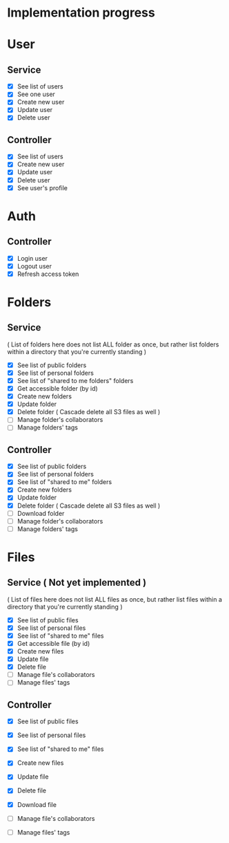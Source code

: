 # Implementation progress

# User 

## Service
- [x] See list of users
- [x] See one user
- [x] Create new user
- [x] Update user 
- [x] Delete user

## Controller
- [x] See list of users
- [x] Create new user
- [x] Update user
- [x] Delete user
- [x] See user's profile

# Auth

## Controller
- [x] Login user
- [x] Logout user
- [x] Refresh access token

# Folders

## Service
( List of folders here does not list ALL folder as once, but rather list folders within a directory that you're currently standing )
- [x] See list of public folders
- [x] See list of personal folders
- [x] See list of "shared to me folders" folders
- [x] Get accessible folder (by id)
- [x] Create new folders
- [x] Update folder
- [x] Delete folder ( Cascade delete all S3 files as well )
- [ ] Manage folder's collaborators
- [ ] Manage folders' tags

## Controller
- [x] See list of public folders
- [x] See list of personal folders
- [x] See list of "shared to me" folders
- [x] Create new folders
- [x] Update folder
- [x] Delete folder ( Cascade delete all S3 files as well )
- [ ] Download folder
- [ ] Manage folder's collaborators
- [ ] Manage folders' tags

# Files

## Service ( Not yet implemented )
( List of files here does not list ALL files as once, but rather list files within a directory that you're currently standing )
- [x] See list of public files
- [x] See list of personal files
- [x] See list of "shared to me" files
- [x] Get accessible file (by id)
- [x] Create new files
- [x] Update file
- [x] Delete file
- [ ] Manage file's collaborators
- [ ] Manage files' tags

## Controller
- [x] See list of public files
- [x] See list of personal files
- [x] See list of "shared to me" files
- [x] Create new files
- [x] Update file
- [x] Delete file
- [x] Download file
- [ ] Manage file's collaborators
- [ ] Manage files' tags


